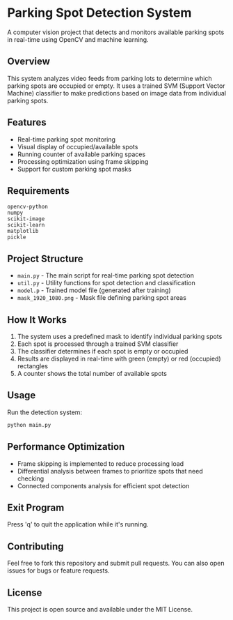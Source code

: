 # Parking Spot Detection System

A computer vision project that detects and monitors available parking spots in real-time using OpenCV and machine learning.

## Overview

This system analyzes video feeds from parking lots to determine which parking spots are occupied or empty. It uses a trained SVM (Support Vector Machine) classifier to make predictions based on image data from individual parking spots.

## Features

- Real-time parking spot monitoring
- Visual display of occupied/available spots
- Running counter of available parking spaces
- Processing optimization using frame skipping
- Support for custom parking spot masks

## Requirements

```
opencv-python
numpy
scikit-image
scikit-learn
matplotlib
pickle
```

## Project Structure

- `main.py` - The main script for real-time parking spot detection
- `util.py` - Utility functions for spot detection and classification
- `model.p` - Trained model file (generated after training)
- `mask_1920_1080.png` - Mask file defining parking spot areas

## How It Works

1. The system uses a predefined mask to identify individual parking spots
2. Each spot is processed through a trained SVM classifier
3. The classifier determines if each spot is empty or occupied
4. Results are displayed in real-time with green (empty) or red (occupied) rectangles
5. A counter shows the total number of available spots

## Usage

Run the detection system:
```bash
python main.py
```

## Performance Optimization

- Frame skipping is implemented to reduce processing load
- Differential analysis between frames to prioritize spots that need checking
- Connected components analysis for efficient spot detection

## Exit Program

Press 'q' to quit the application while it's running.

## Contributing

Feel free to fork this repository and submit pull requests. You can also open issues for bugs or feature requests.

## License

This project is open source and available under the MIT License.
